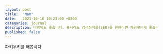 ```yaml
---
layout: post
title:  "Nam"
date:   2021-10-16 10:23:00 +0200
categories: journal
description: 비워둬도 좋습니다. 혹시라도 검색최적화(SEO)를 원한다면 채워넣는게 좋습니다.
published: false
---
```


파키우키를 해봅시다. 
